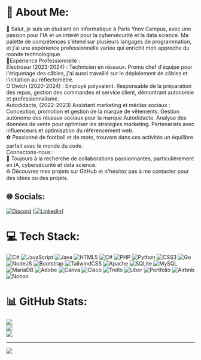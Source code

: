 # 💫 About Me:
👋 Salut, je suis un étudiant en informatique à Paris Ynov Campus, avec une passion pour l'IA et un intérêt pour la cybersécurité et la data science. Ma palette de compétences s'étend sur plusieurs langages de programmation, et j'ai une expérience professionnelle variée qui enrichit mon approche du monde technologique.<br>💼Expérience Professionnelle :<br>Électrosur (2023-2024) : Technicien en réseaux. Promu chef d'équipe pour l'étiquetage des câbles, j'ai aussi travaillé sur le déploiement de câbles et l'initiation au réflectomètre.<br>O'Dwich (2020-2024) : Employé polyvalent. Responsable de la préparation des repas, gestion des commandes et service client, démontrant autonomie et professionnalisme.<br> Autodidacte, (2022-2023) Assistant marketing et médias sociaux : Conception, promotion et gestion de la marque de vêtements. Gestion autonome des réseaux sociaux pour la marque Autodidacte. Analyse des données de vente pour optimiser les stratégies marketing. Partenariats avec influenceurs et optimisation du référencement web.<br>⚽ Passionné de football et de moto, trouvant dans ces activités un équilibre parfait avec le monde du code.<br>Connectons-nous :<br>🤝 Toujours à la recherche de collaborations passionnantes, particulièrement en IA, cybersécurité et data science.<br>🌐 Découvrez mes projets sur GitHub et n'hésitez pas à me contacter pour des idées ou des projets.


## 🌐 Socials:
[![Discord](https://img.shields.io/badge/Discord-%237289DA.svg?logo=discord&logoColor=white)](https://discord.gg/sajed_290) [[![LinkedIn](https://img.shields.io/badge/LinkedIn-%230077B5.svg?logo=linkedin&logoColor=white)]](https://www.linkedin.com/in/sajed-benyoussef/)
# 💻 Tech Stack:
![C#](https://img.shields.io/badge/c%23-%23239120.svg?style=for-the-badge&logo=csharp&logoColor=white) ![JavaScript](https://img.shields.io/badge/javascript-%23323330.svg?style=for-the-badge&logo=javascript&logoColor=%23F7DF1E) ![Java](https://img.shields.io/badge/java-%23ED8B00.svg?style=for-the-badge&logo=openjdk&logoColor=white) ![HTML5](https://img.shields.io/badge/html5-%23E34F26.svg?style=for-the-badge&logo=html5&logoColor=white) ![C#](https://img.shields.io/badge/c%23-%23239120.svg?style=for-the-badge&logo=csharp&logoColor=white) ![PHP](https://img.shields.io/badge/php-%23777BB4.svg?style=for-the-badge&logo=php&logoColor=white) ![Python](https://img.shields.io/badge/python-3670A0?style=for-the-badge&logo=python&logoColor=ffdd54) ![CSS3](https://img.shields.io/badge/css3-%231572B6.svg?style=for-the-badge&logo=css3&logoColor=white) ![Go](https://img.shields.io/badge/go-%2300ADD8.svg?style=for-the-badge&logo=go&logoColor=white) ![NodeJS](https://img.shields.io/badge/node.js-6DA55F?style=for-the-badge&logo=node.js&logoColor=white) ![Bootstrap](https://img.shields.io/badge/bootstrap-%238511FA.svg?style=for-the-badge&logo=bootstrap&logoColor=white) ![TailwindCSS](https://img.shields.io/badge/tailwindcss-%2338B2AC.svg?style=for-the-badge&logo=tailwind-css&logoColor=white) ![Apache](https://img.shields.io/badge/apache-%23D42029.svg?style=for-the-badge&logo=apache&logoColor=white) ![SQLite](https://img.shields.io/badge/sqlite-%2307405e.svg?style=for-the-badge&logo=sqlite&logoColor=white) ![MySQL](https://img.shields.io/badge/mysql-%2300000f.svg?style=for-the-badge&logo=mysql&logoColor=white) ![MariaDB](https://img.shields.io/badge/MariaDB-003545?style=for-the-badge&logo=mariadb&logoColor=white) ![Adobe](https://img.shields.io/badge/adobe-%23FF0000.svg?style=for-the-badge&logo=adobe&logoColor=white) ![Canva](https://img.shields.io/badge/Canva-%2300C4CC.svg?style=for-the-badge&logo=Canva&logoColor=white) ![Cisco](https://img.shields.io/badge/cisco-%23049fd9.svg?style=for-the-badge&logo=cisco&logoColor=black) ![Trello](https://img.shields.io/badge/Trello-%23026AA7.svg?style=for-the-badge&logo=Trello&logoColor=white) ![Uber](https://img.shields.io/badge/Uber-%23000000.svg?style=for-the-badge&logo=Uber&logoColor=white) ![Portfolio](https://img.shields.io/badge/Portfolio-%23000000.svg?style=for-the-badge&logo=firefox&logoColor=#FF7139) ![Airbnb](https://img.shields.io/badge/Airbnb-%23ff5a5f.svg?style=for-the-badge&logo=Airbnb&logoColor=white) ![Notion](https://img.shields.io/badge/Notion-%23000000.svg?style=for-the-badge&logo=notion&logoColor=white)
# 📊 GitHub Stats:
![](https://github-readme-stats.vercel.app/api?username=sajedd&theme=dark&hide_border=true&include_all_commits=true&count_private=true)<br/>
![](https://github-readme-streak-stats.herokuapp.com/?user=sajedd&theme=dark&hide_border=true)<br/>
![](https://github-readme-stats.vercel.app/api/top-langs/?username=sajedd&theme=dark&hide_border=true&include_all_commits=true&count_private=true&layout=compact)

---
[![](https://visitcount.itsvg.in/api?id=sajedd&icon=0&color=0)](https://visitcount.itsvg.in)
  
<!-- Proudly created with GPRM ( https://gprm.itsvg.in ) -->
